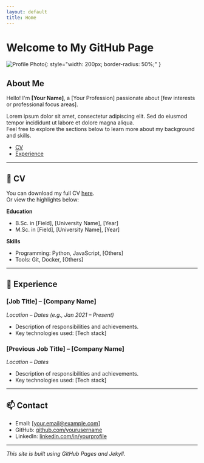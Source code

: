 ```yaml
---
layout: default
title: Home
---
```


# Welcome to My GitHub Page

![Profile Photo](assets/profile-placeholder.jpg){: style="width: 200px; border-radius: 50%;" }

## About Me

Hello! I'm **[Your Name]**, a [Your Profession] passionate about [few interests or professional focus areas].

Lorem ipsum dolor sit amet, consectetur adipiscing elit. Sed do eiusmod tempor incididunt ut labore et dolore magna aliqua.  
Feel free to explore the sections below to learn more about my background and skills.

- [CV](#cv)
- [Experience](#experience)

---

## 📄 CV

You can download my full CV [here](assets/my-cv.pdf).  
Or view the highlights below:

**Education**
- B.Sc. in [Field], [University Name], [Year]
- M.Sc. in [Field], [University Name], [Year]

**Skills**
- Programming: Python, JavaScript, [Others]
- Tools: Git, Docker, [Others]

---

## 💼 Experience

### [Job Title] – [Company Name]
*Location – Dates (e.g., Jan 2021 – Present)*  
- Description of responsibilities and achievements.
- Key technologies used: [Tech stack]

### [Previous Job Title] – [Company Name]
*Location – Dates*  
- Description of responsibilities and achievements.
- Key technologies used: [Tech stack]

---

## 📫 Contact

- Email: [your.email@example.com]
- GitHub: [github.com/yourusername](https://github.com/yourusername)
- LinkedIn: [linkedin.com/in/yourprofile](https://linkedin.com/in/yourprofile)

---

*This site is built using GitHub Pages and Jekyll.*
